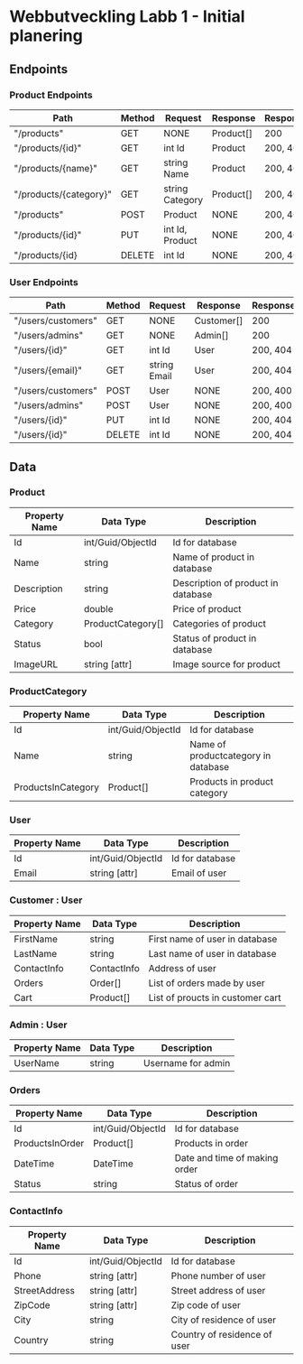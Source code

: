 # Webbutveckling Labb 1 - Initial planering

## Endpoints

### Product Endpoints

| Path                   | Method | Request         | Response  | ResponseCodes |
| ---------------------- | ------ | --------------- | --------- | ------------- |
| "/products"            | GET    | NONE            | Product[] | 200           |
| "/products/{id}"       | GET    | int Id          | Product   | 200, 404      |
| "/products/{name}"     | GET    | string Name     | Product   | 200, 404      |
| "/products/{category}" | GET    | string Category | Product[] | 200, 404      |
| "/products"            | POST   | Product         | NONE      | 200, 400      |
| "/products/{id}"       | PUT    | int Id, Product | NONE      | 200, 400      |
| "/products/{id}        | DELETE | int Id          | NONE      | 200, 404      |

### User Endpoints

| Path               | Method | Request      | Response   | ResponseCodes |
| ------------------ | ------ | ------------ | ---------- | ------------- |
| "/users/customers" | GET    | NONE         | Customer[] | 200           |
| "/users/admins"    | GET    | NONE         | Admin[]    | 200           |
| "/users/{id}"      | GET    | int Id       | User       | 200, 404      |
| "/users/{email}"   | GET    | string Email | User       | 200, 404      |
| "/users/customers" | POST   | User         | NONE       | 200, 400      |
| "/users/admins"    | POST   | User         | NONE       | 200, 400      |
| "/users/{id}"      | PUT    | int Id       | NONE       | 200, 404      |
| "/users/{id}"      | DELETE | int Id       | NONE       | 200, 404      |

## Data

### Product

| Property Name | Data Type         | Description                        |
| ------------- | ----------------- | ---------------------------------- |
| Id            | int/Guid/ObjectId | Id for database                    |
| Name          | string            | Name of product in database        |
| Description   | string            | Description of product in database |
| Price         | double            | Price of product                   |
| Category      | ProductCategory[] | Categories of product              |
| Status        | bool              | Status of product in database      |
| ImageURL      | string [attr]     | Image source for product           |

### ProductCategory

| Property Name      | Data Type         | Description                         |
| ------------------ | ----------------- | ----------------------------------- |
| Id                 | int/Guid/ObjectId | Id for database                     |
| Name               | string            | Name of productcategory in database |
| ProductsInCategory | Product[]         | Products in product category        |

### User

| Property Name | Data Type         | Description     |
| ------------- | ----------------- | --------------- |
| Id            | int/Guid/ObjectId | Id for database |
| Email         | string [attr]     | Email of user   |

### Customer : User

| Property Name | Data Type   | Description                      |
| ------------- | ----------- | -------------------------------- |
| FirstName     | string      | First name of user in database   |
| LastName      | string      | Last name of user in database    |
| ContactInfo   | ContactInfo | Address of user                  |
| Orders        | Order[]     | List of orders made by user      |
| Cart          | Product[]   | List of proucts in customer cart |

### Admin : User

| Property Name | Data Type | Description        |
| ------------- | --------- | ------------------ |
| UserName      | string    | Username for admin |

### Orders

| Property Name   | Data Type         | Description                   |
| --------------- | ----------------- | ----------------------------- |
| Id              | int/Guid/ObjectId | Id for database               |
| ProductsInOrder | Product[]         | Products in order             |
| DateTime        | DateTime          | Date and time of making order |
| Status          | string            | Status of order               |

### ContactInfo

| Property Name | Data Type         | Description                  |
| ------------- | ----------------- | ---------------------------- |
| Id            | int/Guid/ObjectId | Id for database              |
| Phone         | string [attr]     | Phone number of user         |
| StreetAddress | string [attr]     | Street address of user       |
| ZipCode       | string [attr]     | Zip code of user             |
| City          | string            | City of residence of user    |
| Country       | string            | Country of residence of user |
